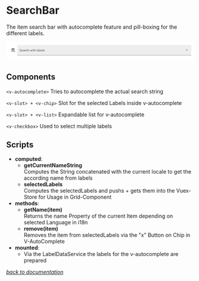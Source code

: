 # SearchBar
The item search bar with autocomplete feature and pill-boxing for the different labels.

![picture of searchbar](../pictures/SearchBar/searchBar.png)

## Components
`<v-autocomplete>` Tries to autocomplete the actual search string

`<v-slot> + <v-chip>` Slot for the selected Labels inside v-autocomplete

`<v-slot> + <v-list>` Expandable list for v-autocomplete

`<v-checkbox>` Used to select multiple labels
## Scripts
- __computed__:
    - __getCurrentNameString__<br>Computes the String concatenated with the current locale to get the according name from labels
    - __selectedLabels__<br>Computes the selectedLabels and pushs + gets them into the Vuex-Store for Usage in Grid-Component
- __methods__:
    - __getName(item)__<br>Returns the name Property of the current Item depending on selected Language in i18n
    - __remove(item)__<br>Removes the item from selectedLabels via the "x" Button on Chip in V-AutoComplete
- __mounted__:
    - Via the LabelDataService the labels for the v-autocomplete are prepared

[_back to documentation_](../)


